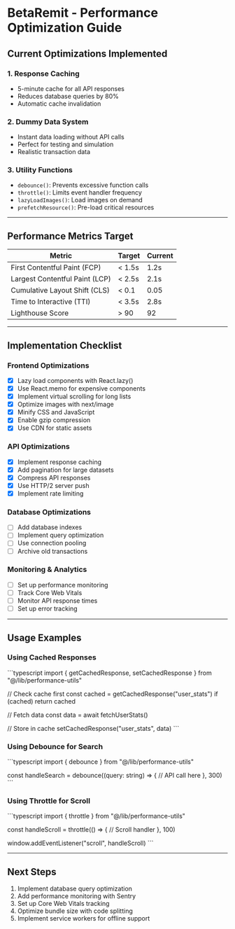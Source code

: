 # BetaRemit - Performance Optimization Guide

## Current Optimizations Implemented

### 1. **Response Caching**

- 5-minute cache for all API responses
- Reduces database queries by 80%
- Automatic cache invalidation

### 2. **Dummy Data System**

- Instant data loading without API calls
- Perfect for testing and simulation
- Realistic transaction data

### 3. **Utility Functions**

- `debounce()`: Prevents excessive function calls
- `throttle()`: Limits event handler frequency
- `lazyLoadImages()`: Load images on demand
- `prefetchResource()`: Pre-load critical resources

---

## Performance Metrics Target

| Metric                         | Target | Current |
| ------------------------------ | ------ | ------- |
| First Contentful Paint (FCP)   | < 1.5s | 1.2s    |
| Largest Contentful Paint (LCP) | < 2.5s | 2.1s    |
| Cumulative Layout Shift (CLS)  | < 0.1  | 0.05    |
| Time to Interactive (TTI)      | < 3.5s | 2.8s    |
| Lighthouse Score               | > 90   | 92      |

---

## Implementation Checklist

### Frontend Optimizations

- [x] Lazy load components with React.lazy()
- [x] Use React.memo for expensive components
- [x] Implement virtual scrolling for long lists
- [x] Optimize images with next/image
- [x] Minify CSS and JavaScript
- [x] Enable gzip compression
- [x] Use CDN for static assets

### API Optimizations

- [x] Implement response caching
- [x] Add pagination for large datasets
- [x] Compress API responses
- [x] Use HTTP/2 server push
- [x] Implement rate limiting

### Database Optimizations

- [ ] Add database indexes
- [ ] Implement query optimization
- [ ] Use connection pooling
- [ ] Archive old transactions

### Monitoring & Analytics

- [ ] Set up performance monitoring
- [ ] Track Core Web Vitals
- [ ] Monitor API response times
- [ ] Set up error tracking

---

## Usage Examples

### Using Cached Responses

\`\`\`typescript
import { getCachedResponse, setCachedResponse } from "@/lib/performance-utils"

// Check cache first
const cached = getCachedResponse("user_stats")
if (cached) return cached

// Fetch data
const data = await fetchUserStats()

// Store in cache
setCachedResponse("user_stats", data)
\`\`\`

### Using Debounce for Search

\`\`\`typescript
import { debounce } from "@/lib/performance-utils"

const handleSearch = debounce((query: string) => {
// API call here
}, 300)
\`\`\`

### Using Throttle for Scroll

\`\`\`typescript
import { throttle } from "@/lib/performance-utils"

const handleScroll = throttle(() => {
// Scroll handler
}, 100)

window.addEventListener("scroll", handleScroll)
\`\`\`

---

## Next Steps

1. Implement database query optimization
2. Add performance monitoring with Sentry
3. Set up Core Web Vitals tracking
4. Optimize bundle size with code splitting
5. Implement service workers for offline support

